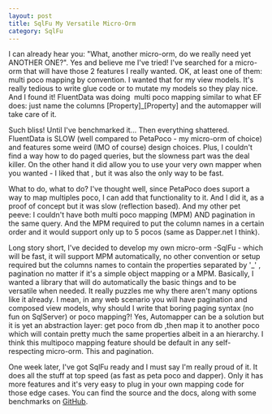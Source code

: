```yaml
---
layout: post
title: SqlFu My Versatile Micro-Orm
category: SqlFu
---
```


I can already hear you: "What, another micro-orm, do we really need yet ANOTHER ONE?". Yes and believe me I've tried! I've searched for a micro-orm that will have those 2 features I really wanted. OK, at least one of them: multi poco mapping by convention. I wanted that for my view models. It's really tedious to write glue code or to mutate my models so they play nice. And I found it! FluentData was doing  multi poco mapping similar to what EF does: just name the columns [Property]_[Property] and the automapper will take care of it.

 Such bliss! Until I've benchmarked it... Then everything shattered. FluentData is SLOW (well compared to PetaPoco - my micro-orm of choice) and features some weird (IMO of course) design choices. Plus, I couldn't find a way how to do paged queries, but the slowness part was the deal killer. On the other hand it did allow you to use your very own mapper when you wanted - I liked that , but it was also the only way to be fast.

 What to do, what to do? I've thought well, since PetaPoco does suport a way to map multiples poco, I can add that functionality to it. And I did it, as a proof of concept but it was slow (reflection based). And my other pet peeve: I couldn't have both multi poco mapping (MPM) AND pagination in the same query. And the MPM required to put the column names in a certain order and it would support only up to 5 pocos (same as Dapper.net I think).

 Long story short, I've decided to develop my own micro-orm -SqlFu - which will be fast, it will support MPM automatically, no other convention or setup required but the columns names to contain the properties separated by '_' ,  pagination no matter if it's a simple object mapping or a MPM. Basically, I wanted a library that will do automatically the basic things and to be versatile when needed. It really puzzles me why there aren't many options like it already. I mean, in any web scenario you will have pagination and composed view models, why should I write that boring paging syntax (no fun on SqlServer) or poco mapping?! Yes, Automapper can be a solution but it is yet an abstraction layer: get poco from db ,then map it to another poco which will contain pretty much the same properties albeit in a an hierarchy. I think this multipoco mapping feature should be default in any self-respecting micro-orm. This and pagination.

 One week later, I've got SqlFu ready and I must say I'm really proud of it. It does all the stuff at top speed (as fast as peta poco and dapper). Only it has more features and it's very easy to plug in your own mapping code for those edge cases. You can find the source and the docs, along with some benchmarks on [GitHub](https://github.com/sapiens/SqlFu).


